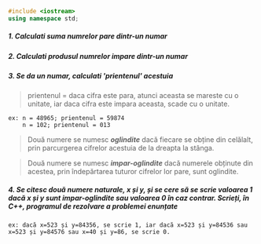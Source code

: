```cpp
#include <iostream>
using namespace std;
```

##### 1. Calculati suma numrelor pare dintr-un numar

##### 2. Calculati produsul numrelor impare dintr-un numar

##### 3. Se da un numar, calculati 'prientenul' acestuia

> prientenul = daca cifra este para, atunci aceasta se mareste cu o unitate, iar daca cifra este impara aceasta, scade cu o unitate.

    ex: n = 48965; prientenul = 59874
        n = 102; prientenul = 013

> Două numere se numesc **_oglindite_** dacă fiecare se obține din celălalt, prin parcurgerea cifrelor acestuia de la dreapta la stânga.

> Două numere se numesc **_impar-oglindite_** dacă numerele obținute din acestea, prin îndepărtarea tuturor cifrelor lor pare, sunt oglindite.

##### 4. Se citesc două numere naturale, x și y, și se cere să se scrie valoarea 1 dacă x și y sunt impar-oglindite sau valoarea 0 în caz contrar. Scrieți, în C++, programul de rezolvare a problemei enunțate

    ex: dacă x=523 și y=84356, se scrie 1, iar dacă x=523 și y=84536 sau x=523 și y=84576 sau x=40 și y=86, se scrie 0.
